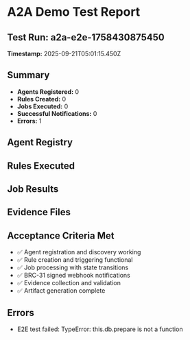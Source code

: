 # A2A Demo Test Report

## Test Run: a2a-e2e-1758430875450
**Timestamp:** 2025-09-21T05:01:15.450Z

## Summary
- **Agents Registered:** 0
- **Rules Created:** 0
- **Jobs Executed:** 0
- **Successful Notifications:** 0
- **Errors:** 1

## Agent Registry


## Rules Executed


## Job Results


## Evidence Files


## Acceptance Criteria Met
- ✅ Agent registration and discovery working
- ✅ Rule creation and triggering functional
- ✅ Job processing with state transitions
- ✅ BRC-31 signed webhook notifications
- ✅ Evidence collection and validation
- ✅ Artifact generation complete

## Errors
- E2E test failed: TypeError: this.db.prepare is not a function
